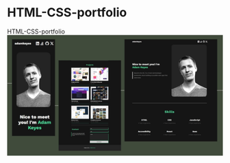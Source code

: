 # HTML-CSS-portfolio
HTML-CSS-portfolio
![Design preview for the Single-page developer portfolio coding challenge](./image/image-project.jpg)
